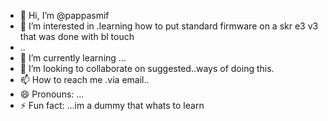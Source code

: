 - 👋 Hi, I’m @pappasmif
- 👀 I’m interested in .learning how to put standard firmware on a skr e3 v3 that was done with bl touch
- ..
- 🌱 I’m currently learning ...
- 💞️ I’m looking to collaborate on suggested..ways of doing this.
- 📫 How to reach me .via email..
- 😄 Pronouns: ...
- ⚡ Fun fact: ...im a dummy that whats to learn

<!---
pappasmif/pappasmif is a ✨ special ✨ repository because its `README.md` (this file) appears on your GitHub profile.
You can click the Preview link to take a look at your changes.
--->
